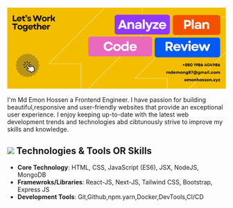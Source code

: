 ![I am GitHub Readme Generator's creator](./cover-photo.png)
<br/>
<p>
I'm Md Emon Hossen a Frontend Engineer. I have passion for building beautiful,responsive and user-friendly websites that provide an exceptional user experience. I enjoy keeping up-to-date with the latest web development trends and technologies abd cibtunously strive to improve my skills and knowledge.
</p>

## <img src="https://i.giphy.com/media/v1.Y2lkPTc5MGI3NjExc29jd3dyM3I4bTA2bGhtOXgzejdsd2ptd3BidHZ0eGJuNXl0OGRlZyZlcD12MV9pbnRlcm5hbF9naWZfYnlfaWQmY3Q9cw/WFZvB7VIXBgiz3oDXE/giphy.gif" width ="25"> Technologies & Tools OR Skills
- **Core Technology**: HTML, CSS, JavaScript (ES6), JSX, NodeJS, MongoDB
- **Framewroks/Libraries**: React-JS, Next-JS, Tailwind CSS, Bootstrap, Express JS
- **Development Tools**: Git,Github,npm.yarn,Docker,DevTools,CI/CD 

